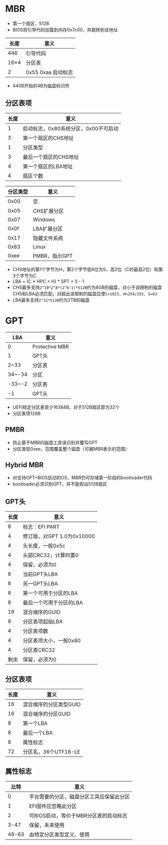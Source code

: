 # MBR
* 第一个扇区，512B
* BIOS将引导代码加载到内存0x7c00，并跳转到该地址

长度|意义
-|-
446|引导代码
16*4|分区表
2|0x55 0xaa 启动标志

* 440B开始的4B为磁盘标识符
## 分区表项
长度|意义
-|-
1|启动标志，0x80系统分区，0x00不可启动
3|第一个扇区的CHS地址
1|分区类型
3|最后一个扇区的CHS地址
4|第一个扇区的LBA地址
4|扇区个数

分区类型|意义
-|-
0x00|空
0x05|CHS扩展分区
0x07|Windows
0x0f|LBA扩展分区
0x17|隐藏文件系统
0x83|Linux
0xee|PMBR，指示GPT

* CHS地址的第1个字节为H，第2个字节低6位为S，高2位（C的最高2位）和第3个字节为C
* LBA = (C * HPC + H) * SPT + S - 1
* CHS最多支持`2^10*2^8*(2^6-1)*512B`约为8GB的磁盘，对小于该限制的磁盘CHS和LBA必须匹配，对超出该限制的磁盘应使`C=1023, H=254/255, S=63`
* LBA最多支持`2^32*512B`约为2TB的磁盘
# GPT
LBA|意义
-|-
0|Protective MBR
1|GPT头
2~33|分区表
34~-34|分区
-33~-2|分区表
-1|GPT头

* UEFI规定分区表至少16384B，对于512B扇区即为32个
* 分区表项128B
## PMBR
* 防止基于MBR的磁盘工具误识别并覆写GPT
* 分区类型0xee，范围覆盖整个磁盘（可被MBR表示的范围）
## Hybrid MBR
* 对支持GPT+BIOS启动的OS，MBR仍可存储第一阶段的bootloader代码
* bootloader必须识别GPT，并不能假设512B扇区
## GPT头
长度|意义
-|-
8|标志：EFI PART
4|修订版，对GPT 1.0为0x10000
4|头长度，一般0x5c
4|头部CRC32，计算时置0
4|保留，必须为0
8|当前GPT头LBA
8|另一GPT头LBA
8|第一个可用于分区的LBA
8|最后一个可用于分区的LBA
16|混合端序的GUID
8|分区表项起始LBA
4|分区表项数
4|分区表项大小，一般0x80
4|分区表CRC32
剩余|保留，必须为0
## 分区表项
长度|意义
-|-
16|混合端序的分区类型GUID
16|混合端序的分区GUID
8|第一个LBA
8|最后一个LBA
8|属性标志
72|分区名，36个UTF16-LE
## 属性标志
比特|意义
-|-
0|平台需要的分区，磁盘分区工具应保留此分区
1|EFI固件应忽略此分区
2|可BIOS启动，等价于MBR分区表的启动标志
3-47|保留，未来使用
48-63|由特定分区类型定义、使用

